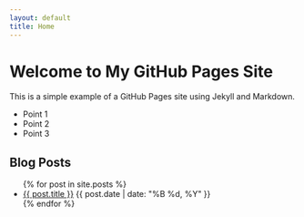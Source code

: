 ```yaml
---
layout: default
title: Home
---
```


# Welcome to My GitHub Pages Site

This is a simple example of a GitHub Pages site using Jekyll and Markdown.

- Point 1
- Point 2
- Point 3

## Blog Posts

<ul>
  {% for post in site.posts %}
    <li>
      <a href="{{ post.url }}">{{ post.title }}</a>
      <span>{{ post.date | date: "%B %d, %Y" }}</span>
    </li>
  {% endfor %}
</ul>